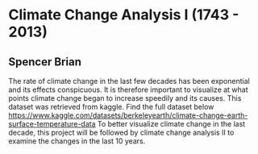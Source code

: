 # Climate Change Analysis I (1743 - 2013)
## Spencer Brian

The rate of climate change in the last few decades has been exponential and its effects conspicuous. It is therefore important to visualize at what points climate change began to increase speedily and its causes. This dataset was retrieved from kaggle. Find the full dataset below 
https://www.kaggle.com/datasets/berkeleyearth/climate-change-earth-surface-temperature-data
To better visualize climate change in the last decade, this project will be followed by climate change analysis II to examine the changes in the last 10 years.